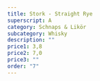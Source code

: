 ```yaml
---
title: Stork - Straight Rye
superscript: A
category: Schnaps & Likör
subcategory: Whisky
description: ""
price1: 3,8
price2: 7,0
price3: ""
order: "7"
---
```

